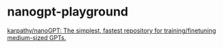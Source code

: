 nanogpt-playground
==================
[karpathy/nanoGPT: The simplest, fastest repository for training/finetuning medium-sized GPTs.](https://github.com/karpathy/nanoGPT)
